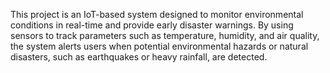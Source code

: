 This project is an IoT-based system designed to monitor environmental conditions in real-time and provide early disaster warnings. By using sensors to track parameters such as temperature, humidity, and air quality, the system alerts users when potential environmental hazards or natural disasters, such as earthquakes or heavy rainfall, are detected.
